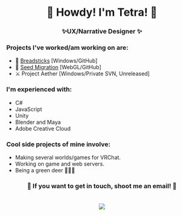 <h1 align="center">🦌 Howdy! I'm Tetra! 🦌</h1>
<h3 align="center">✨UX/Narrative Designer ✨</h3>

### Projects I've worked/am working on are:
- 🥖 [Breadsticks](https://games.digipen.edu/games/breadsticks) \[Windows/GitHub]
- 🌰 [Seed Migration](https://kenotetra.itch.io/seed-migration) \[WebGL/GitHub]
- ⚔️ Project Aether \[Windows/Private SVN, Unreleased]

### I'm experienced with:
- C#
- JavaScript
- Unity
- Blender and Maya
- Adobe Creative Cloud

### Cool side projects of mine involve:
- Making several worlds/games for VRChat.
- Working on game and web servers.
- Being a green deer 🦌🦌🦌

<h3 align="center">
💚 If you want to get in touch, shoot me an email! 💚
  
  <p align="center"><br/>
   <a href="emailto:kenotetra@gmail.com">
    <img src="https://img.shields.io/badge/email%20me!-kenotetra%40gmail.com%20-brightgreen">
  </a>
</p>
</h1>
